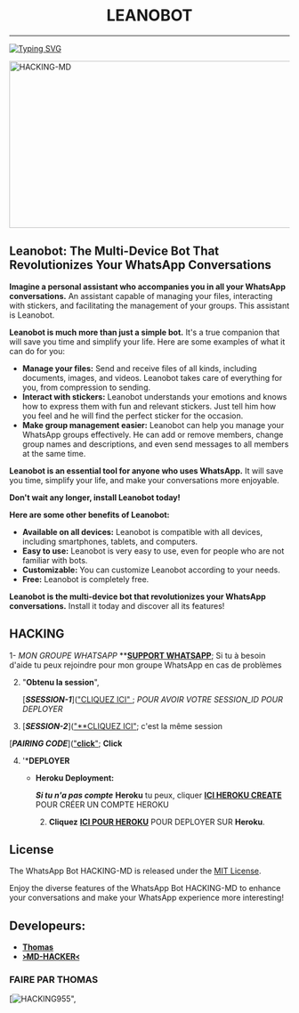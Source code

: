 <h1 align="center"> LEANOBOT   </h1>
<p align="center">  

***
  
<a href="https://git.io/typing-svg"><img src="https://readme-typing-svg.demolab.com?font=Black+Ops+One&size=50&pause=1000&color=1BAFBAFF&center=true&width=910&height=100&lines=LEANOBOT MADE BY +LEAN SAVAGE; MULTI+SERVICE+REVOLUTIONARY+; CREATED+BY+Lean+Savage;BOT DATED+06.6.2024" alt="Typing SVG" /></a>
  </p>
    <img alt="HACKING-MD" width="700" height="300" src="https://telegra.ph/file/ac3a8142e8e18bcabb75b.jpg">
<p align="center">
<p align="center">


## Leanobot: The Multi-Device Bot That Revolutionizes Your WhatsApp Conversations

**Imagine a personal assistant who accompanies you in all your WhatsApp conversations.** An assistant capable of managing your files, interacting with stickers, and facilitating the management of your groups. This assistant is Leanobot.

**Leanobot is much more than just a simple bot.** It's a true companion that will save you time and simplify your life. Here are some examples of what it can do for you:

* **Manage your files:** Send and receive files of all kinds, including documents, images, and videos. Leanobot takes care of everything for you, from compression to sending.
* **Interact with stickers:** Leanobot understands your emotions and knows how to express them with fun and relevant stickers. Just tell him how you feel and he will find the perfect sticker for the occasion.
* **Make group management easier:** Leanobot can help you manage your WhatsApp groups effectively. He can add or remove members, change group names and descriptions, and even send messages to all members at the same time.

**Leanobot is an essential tool for anyone who uses WhatsApp.** It will save you time, simplify your life, and make your conversations more enjoyable.

**Don't wait any longer, install Leanobot today!**

**Here are some other benefits of Leanobot:**

* **Available on all devices:** Leanobot is compatible with all devices, including smartphones, tablets, and computers.
* **Easy to use:** Leanobot is very easy to use, even for people who are not familiar with bots.
* **Customizable:** You can customize Leanobot according to your needs.
* **Free:** Leanobot is completely free.

**Leanobot is the multi-device bot that revolutionizes your WhatsApp conversations.** Install it today and discover all its features!



## HACKING 

1- _MON GROUPE  WHATSAPP_ **[**SUPPORT WHATSAPP**](https://chat.whatsapp.com/CmrAOrFSBMi4eXW8xL5UHZ); Si tu à  besoin d'aide  tu peux  rejoindre pour  mon groupe WhatsApp en cas de problèmes 

2. "**Obtenu la session**", 

   [_**SSESSION-1**_](["CLIQUEZ ICI" ](https://habot.000webhostapp.com/); *POUR  AVOIR  VOTRE SESSION_ID POUR DEPLOYER*



 
  3.  [_**SESSION-2**_](["**CLIQUEZ ICI"](https://habot.000webhostapp.com/); c'est  la même session




   [_**PAIRING CODE**_](["**click**"]("https://thomas9-339be853ee05.herokuapp.com/"); **Click**


   
4. '***DEPLOYER**
   
   
   
   - **Heroku Deployment:**


   
     ***Si tu n'a pas compte*** **Heroku** tu peux,  cliquer [**ICI HEROKU CREATE**](https://id.heroku.com/login) POUR CRÉER  UN COMPTE HEROKU 



   
     2. **Cliquez** [**ICI POUR HEROKU**](https://dashboard.heroku.com/new?template=https://github.com/HACKING995/HACKING956)  POUR DEPLOYER SUR **Heroku**.




## License

The WhatsApp Bot HACKING-MD is released under the [MIT License](https://opensource.org/licenses/MIT).

Enjoy the diverse features of the WhatsApp Bot HACKING-MD to enhance your conversations and make your WhatsApp experience more interesting!

## Developeurs:

- [**Thomas**](https://chat.whatsapp.com/CmrAOrFSBMi4eXW8xL5UHZ)
- [**᚛MD-HACKER᚜**](https://wa.me/263789679513)

### FAIRE  PAR THOMAS 

[![HACKING955](https://telegra.ph/file/b8e378f61794498c29c34.jpg)",
